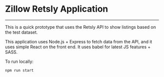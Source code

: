# Zillow Retsly Application
* * *

This is a quick prototype that uses the Retsly API to show listings based on the test dataset.

This application uses Node.js + Express to fetch data from the API, and it uses simple React on the front end.
It uses babel for latest JS features + SASS.

To run locally:

```
npm run start
```